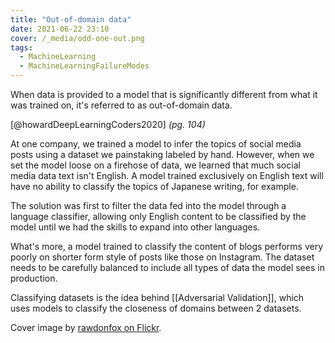 ```yaml
---
title: "Out-of-domain data"
date: 2021-06-22 23:10
cover: /_media/odd-one-out.png
tags:
  - MachineLearning
  - MachineLearningFailureModes
---
```


When data is provided to a model that is significantly different from what it was trained on, it's referred to as out-of-domain data.

 [@howardDeepLearningCoders2020] *(pg. 104)*

At one company, we trained a model to infer the topics of social media posts using a dataset we painstaking labeled by hand. However, when we set the model loose on a firehose of data, we learned that much social media data text isn't English. A model trained exclusively on English text will have no ability to classify the topics of Japanese writing, for example.

The solution was first to filter the data fed into the model through a language classifier, allowing only English content to be classified by the model until we had the skills to expand into other languages.

What's more, a model trained to classify the content of blogs performs very poorly on shorter form style of posts like those on Instagram. The dataset needs to be carefully balanced to include all types of data the model sees in production.

Classifying datasets is the idea behind [[Adversarial Validation]], which uses models to classify the closeness of domains between 2 datasets.

Cover image by [rawdonfox on Flickr](https://www.flickr.com/photos/34739556@N04/6802867364).